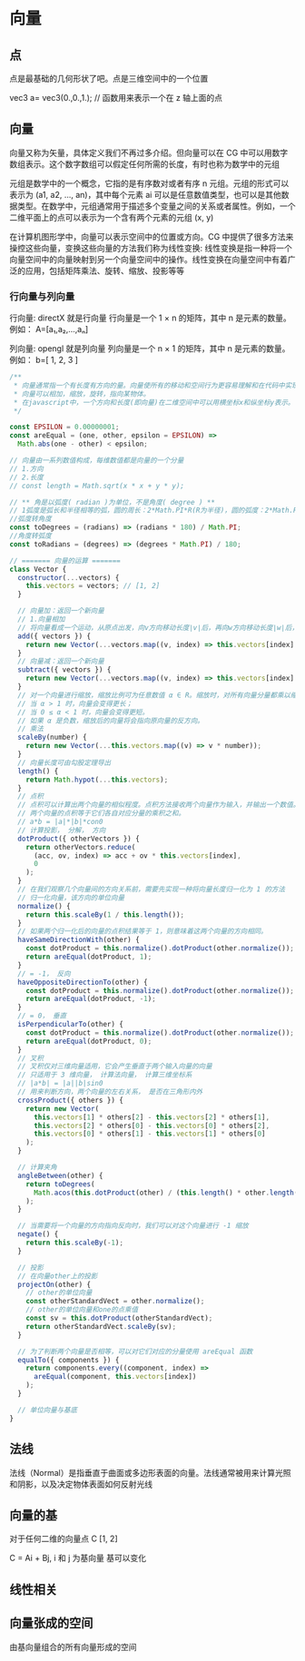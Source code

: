 # 向量

## 点

点是最基础的几何形状了吧。点是三维空间中的一个位置

vec3 a= vec3(0.,0.,1.); // 函数用来表示一个在 z 轴上面的点

## 向量

向量又称为矢量，具体定义我们不再过多介绍。但向量可以在 CG 中可以用数字数组表示。这个数字数组可以假定任何所需的长度，有时也称为数学中的元组

元组是数学中的一个概念，它指的是有序数对或者有序 n 元组。元组的形式可以表示为 (a1, a2, ..., an)，其中每个元素 ai 可以是任意数值类型，也可以是其他数据类型。在数学中，元组通常用于描述多个变量之间的关系或者属性。例如，一个二维平面上的点可以表示为一个含有两个元素的元组 (x, y)

在计算机图形学中，向量可以表示空间中的位置或方向。CG 中提供了很多方法来操控这些向量，变换这些向量的方法我们称为线性变换: 线性变换是指一种将一个向量空间中的向量映射到另一个向量空间中的操作。线性变换在向量空间中有着广泛的应用，包括矩阵乘法、旋转、缩放、投影等等

### 行向量与列向量

行向量: directX 就是行向量
行向量是一个 1 × n 的矩阵，其中 n 是元素的数量。例如：
A=[a₁,a₂,...,aₙ]

列向量: opengl 就是列向量
列向量是一个 n × 1 的矩阵，其中 n 是元素的数量。例如：
b=[
1,
2,
3
]

```js
/**
 * 向量通常指一个有长度有方向的量。向量使所有的移动和空间行为更容易理解和在代码中实现。
 * 向量可以相加，缩放，旋转，指向某物体。
 * 在javascript中，一个方向和长度(即向量)在二维空间中可以用横坐标x和纵坐标y表示。
 */

const EPSILON = 0.00000001;
const areEqual = (one, other, epsilon = EPSILON) =>
  Math.abs(one - other) < epsilon;

// 向量由一系列数值构成，每维数值都是向量的一个分量
// 1.方向
// 2.长度
// const length = Math.sqrt(x * x + y * y);

// ** 角是以弧度( radian )为单位，不是角度( degree ) **
// 1弧度是弧长和半径相等的弧，圆的周长：2*Math.PI*R(R为半径)，圆的弧度：2*Math.PI
//弧度转角度
const toDegrees = (radians) => (radians * 180) / Math.PI;
//角度转弧度
const toRadians = (degrees) => (degrees * Math.PI) / 180;

// ======= 向量的运算 =======
class Vector {
  constructor(...vectors) {
    this.vectors = vectors; // [1, 2]
  }

  // 向量加：返回一个新向量
  // 1.向量相加
  // 将向量看成一个运动，从原点出发，向v方向移动长度∣v∣后，再向w方向移动长度∣w∣后，就等于直接向 v+w方向移动长度∣v+w∣
  add({ vectors }) {
    return new Vector(...vectors.map((v, index) => this.vectors[index] + v));
  }
  // 向量减：返回一个新向量
  subtract({ vectors }) {
    return new Vector(...vectors.map((v, index) => this.vectors[index] - v));
  }
  // 对一个向量进行缩放，缩放比例可为任意数值 α ∈ R。缩放时，对所有向量分量都乘以缩放因子 α。
  // 当 α > 1 时，向量会变得更长；
  // 当 0 ≤ α < 1 时，向量会变得更短。
  // 如果 α 是负数，缩放后的向量将会指向原向量的反方向。
  // 乘法
  scaleBy(number) {
    return new Vector(...this.vectors.map((v) => v * number));
  }
  // 向量长度可由勾股定理导出
  length() {
    return Math.hypot(...this.vectors);
  }
  // 点积
  // 点积可以计算出两个向量的相似程度。点积方法接收两个向量作为输入，并输出一个数值。
  // 两个向量的点积等于它们各自对应分量的乘积之和。
  // a*b = |a|*|b|*con0
  // 计算投影， 分解， 方向
  dotProduct({ otherVectors }) {
    return otherVectors.reduce(
      (acc, ov, index) => acc + ov * this.vectors[index],
      0
    );
  }
  // 在我们观察几个向量间的方向关系前，需要先实现一种将向量长度归一化为 1 的方法
  // 归一化向量，该方向的单位向量
  normalize() {
    return this.scaleBy(1 / this.length());
  }
  // 如果两个归一化后的向量的点积结果等于 1，则意味着这两个向量的方向相同。
  haveSameDirectionWith(other) {
    const dotProduct = this.normalize().dotProduct(other.normalize());
    return areEqual(dotProduct, 1);
  }
  // = -1， 反向
  haveOppositeDirectionTo(other) {
    const dotProduct = this.normalize().dotProduct(other.normalize());
    return areEqual(dotProduct, -1);
  }
  // = 0， 垂直
  isPerpendicularTo(other) {
    const dotProduct = this.normalize().dotProduct(other.normalize());
    return areEqual(dotProduct, 0);
  }
  // 叉积
  // 叉积仅对三维向量适用，它会产生垂直于两个输入向量的向量
  // 只适用于 3 维向量， 计算法向量， 计算三维坐标系
  // |a*b| = |a||b|sin0
  // 用来判断方向，两个向量的左右关系， 是否在三角形内外
  crossProduct({ others }) {
    return new Vector(
      this.vectors[1] * others[2] - this.vectors[2] * others[1],
      this.vectors[2] * others[0] - this.vectors[0] * others[2],
      this.vectors[0] * others[1] - this.vectors[1] * others[0]
    );
  }

  // 计算夹角
  angleBetween(other) {
    return toDegrees(
      Math.acos(this.dotProduct(other) / (this.length() * other.length()))
    );
  }

  // 当需要将一个向量的方向指向反向时，我们可以对这个向量进行 -1 缩放
  negate() {
    return this.scaleBy(-1);
  }

  // 投影
  // 在向量other上的投影
  projectOn(other) {
    // other的单位向量
    const otherStandardVect = other.normalize();
    // other的单位向量和one的点乘值
    const sv = this.dotProduct(otherStandardVect);
    return otherStandardVect.scaleBy(sv);
  }

  // 为了判断两个向量是否相等，可以对它们对应的分量使用 areEqual 函数
  equalTo({ components }) {
    return components.every((component, index) =>
      areEqual(component, this.vectors[index])
    );
  }

  // 单位向量与基底
}
```

## 法线

法线（Normal）是指垂直于曲面或多边形表面的向量。法线通常被用来计算光照和阴影，以及决定物体表面如何反射光线

## 向量的基

对于任何二维的向量点 C
[1,
2]

C = Ai + Bj, i 和 j 为基向量
基可以变化

## 线性相关

## 向量张成的空间

由基向量组合的所有向量形成的空间
